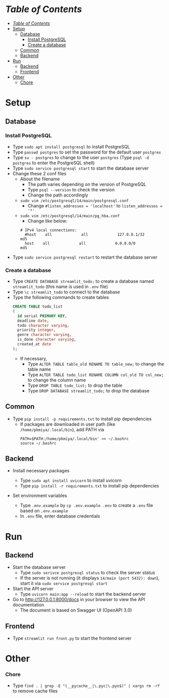 # *Table of Contents*
- [*Table of Contents*](#table-of-contents)
- [Setup](#setup)
  - [Database](#database)
    - [Install PostgreSQL](#install-postgresql)
    - [Create a database](#create-a-database)
  - [Common](#common)
  - [Backend](#backend)
- [Run](#run)
  - [Backend](#backend-1)
  - [Frontend](#frontend)
- [Other](#other)
    - [Chore](#chore)


# Setup

## Database

### Install PostgreSQL

- Type `sudo apt install postgresql` to install PostgreSQL
- Type `passwd postgres` to set the password for the default user `postgres`
- Type `su - postgres` to change to the user `postgres`
  (Type `psql -d postgres` to enter the PostgreSQL shell)
- Type `sudo service postgresql start` to start the database server
- Change these 2 conf files
  - About the filename
    - The path varies depending on the version of PostgreSQL
    - Type `psql --version` to check the version
    - Change the path accordingly
  - `sudo vim /etc/postgresql/14/main/postgresql.conf`
    - Change `#listen_addresses = 'localhost'` to `listen_addresses = '*'`
  - `sudo vim /etc/postgresql/14/main/pg_hba.conf`
    - Change like below:
    ```
    # IPv4 local connections:
      #host    all             all             127.0.0.1/32            md5
      host    all             all             0.0.0.0/0               md5
    ```
- Type `sudo service postgresql restart` to restart the database server

### Create a database

- Type `CREATE DATABASE streamlit_todo;` to create a database named `streamlit_todo` (this name is used in `.env` file)
- Type `\c streamlit_todo` to connect to the database
- Type the following commands to create tables
  ```SQL
  CREATE TABLE todo_list
  (
    id serial PRIMARY KEY,
    deadline date,
    todo character varying,
    priority integer,
    genre character varying,
    is_done character varying,
    created_at date
  );
  ```
  - If necessary,
    - Type `ALTER TABLE table_old RENAME TO table_new;` to change the table name
    - Type `ALTER TABLE todo_list RENAME COLUMN col_old TO col_new;` to change the column name
    - Type `DROP TABLE todo_list;` to drop the table
    - Type `DROP DATABASE streamlit_todo;` to drop the database

## Common

- Type `pip install -p requirements.txt` to install pip dependencies
  - If packages are downloaded in user path (like `/home/pkmiya/.local/bin`), add PATH via
    ```shell
    PATH=$PATH:/home/pkmiya/.local/bin' >> ~/.bashrc
    source ~/.bashrc
    ```

## Backend

- Install necessary packages

  - Type `sudo apt install uvicorn` to install uvicorn
  - Type `pip install -r requirements.txt` to install pip dependencies

- Set environment variables
  - Type `.env.example` by `cp .env.example .env` to create a `.env` file based on `.env.example`
  - In `.env` file, enter database credentials

# Run

## Backend

- Start the database server
  - Type `sudo serivce postgresql status` to check the server status
  - If the server is not running (it displays `14/main (port 5432): down`), start it via `sudo service postgresql start`
- Start the API server
  - Type `uvicorn main:app --reload` to start the backend server
- Go to http://127.0.0.1:8000/docs in your browser to view the API documentation
  - The document is based on Swagger UI (OpenAPI 3.0)

## Frontend

- Type `streamlit run front.py` to start the frontend server

# Other
### Chore
- Type `find . | grep -E "(__pycache__|\.pyc|\.pyo$)" | xargs rm -rf` to remove cache files